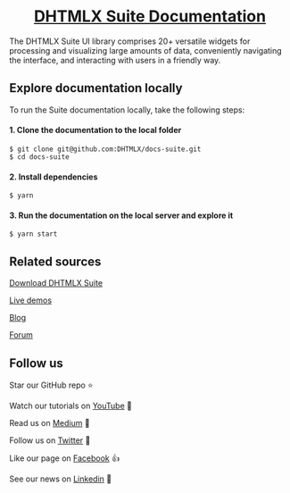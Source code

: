 <h1 align="center"><a href="https://docs.dhtmlx.com/suite/">DHTMLX Suite Documentation</a></h1>

The DHTMLX Suite UI library comprises 20+ versatile widgets for processing and visualizing large amounts of data, conveniently navigating the interface, and interacting with users in a friendly way.

## Explore documentation locally

To run the Suite documentation locally, take the following steps:

#### 1. Clone the documentation to the local folder

```
$ git clone git@github.com:DHTMLX/docs-suite.git
$ cd docs-suite
```

#### 2. Install dependencies

```
$ yarn
```

#### 3. Run the documentation on the local server and explore it

```
$ yarn start
```

## Related sources

[Download DHTMLX Suite](https://dhtmlx.com/docs/products/dhtmlxSuite/download.shtml)

[Live demos](https://snippet.dhtmlx.com/)

[Blog](https://dhtmlx.com/blog/)

[Forum](https://forum.dhtmlx.com/c/suite/)

## Follow us

Star our GitHub repo :star:

Watch our tutorials on [YouTube](https://www.youtube.com/user/dhtmlx/videos) :eyes:

Read us on [Medium](https://medium.com/@dhtmlx) :newspaper:

Follow us on [Twitter](https://twitter.com/dhtmlx) :feet:

Like our page on [Facebook](https://www.facebook.com/dhtmlx/) :thumbsup:

See our news on [Linkedin](https://www.linkedin.com/groups/3345009/) :mega: